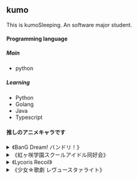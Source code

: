 ## kumo

This is kumoSleeping. An software major student.


####  Programming language

##### Main
- python
 
##### Learning

- Python
- Golang
- Java
- Typescript


#### 推しのアニメキャラです 

<details>
  <summary>《BanG Dream! バンドリ！》
</summary>
 
- 戸山 香澄
- 市ヶ谷 有咲
- 丸山 彩
- 二葉 つくし
- 倉田 ましろ
- 長崎 そよ
- 千早 愛音
- 高松 燈

</details>

<details>
  <summary>《虹ヶ咲学園スクールアイドル同好会》
  </summary>
 
- 優木 せつ菜
- 中須 かすみ
</details>
<details>
  <summary>《Lycoris Recoil》</summary>
 
- 錦木 千束
</details>

<details>
  <summary>《少女☆歌劇 レヴュースタァライト》</summary>
 
- 愛城 華恋
- 大場 なな

</details>


  
